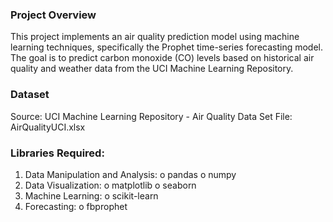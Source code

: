 ### Project Overview
This project implements an air quality prediction model using machine learning techniques, specifically the Prophet time-series forecasting model. The goal is to predict carbon monoxide (CO) levels based on historical air quality and weather data from the UCI Machine Learning Repository.

### Dataset
Source: UCI Machine Learning Repository - Air Quality Data Set
File: AirQualityUCI.xlsx

### Libraries Required:
1. Data Manipulation and Analysis:
   o pandas
   o numpy
2. Data Visualization:
   o matplotlib
   o seaborn
3. Machine Learning:
   o scikit-learn
4. Forecasting:
   o fbprophet
